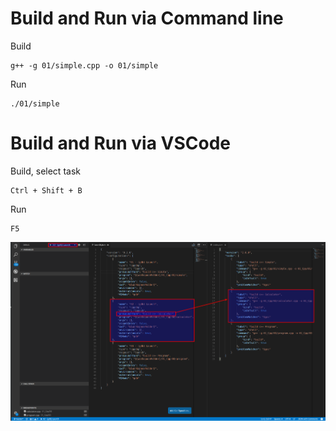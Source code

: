 
# Build and Run via Command line

Build
```Shell
g++ -g 01/simple.cpp -o 01/simple
```

Run
```Shell
./01/simple
```

# Build and Run via VSCode

Build, select task
```Shell
Ctrl + Shift + B
```

Run
```Shell
F5
```


![alt tag](https://raw.githubusercontent.com/lukaskellerstein/CppArduinoSamples/master/images/Selection_027.png)